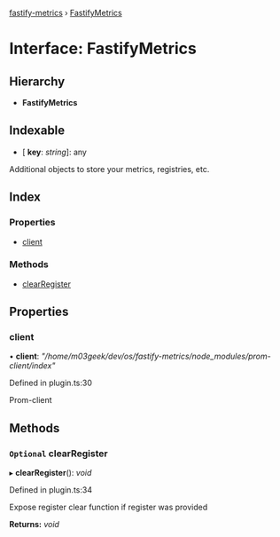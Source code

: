 [fastify-metrics](../README.md) › [FastifyMetrics](fastifymetrics.md)

# Interface: FastifyMetrics

## Hierarchy

* **FastifyMetrics**

## Indexable

* \[ **key**: *string*\]: any

Additional objects to store your metrics, registries, etc.

## Index

### Properties

* [client](fastifymetrics.md#client)

### Methods

* [clearRegister](fastifymetrics.md#optional-clearregister)

## Properties

###  client

• **client**: *"/home/m03geek/dev/os/fastify-metrics/node_modules/prom-client/index"*

Defined in plugin.ts:30

Prom-client

## Methods

### `Optional` clearRegister

▸ **clearRegister**(): *void*

Defined in plugin.ts:34

Expose register clear function if register was provided

**Returns:** *void*
